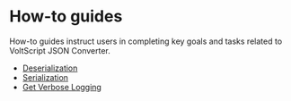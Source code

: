 # How-to guides

How-to guides instruct users in completing key goals and tasks related to VoltScript JSON Converter.

- [Deserialization](deserialization/index.md)    
- [Serialization](serialization/index.md)    
- [Get Verbose Logging](troubleshooting.md)
